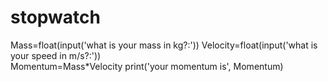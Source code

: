 # stopwatch

Mass=float(input('what is your mass in kg?:'))
Velocity=float(input('what is your speed in m/s?:'))           
Momentum=Mass*Velocity
print('your momentum is', Momentum)
